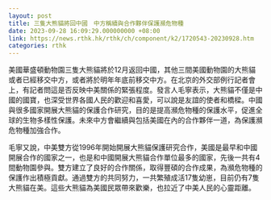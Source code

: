 ```yaml
---
layout: post
title: 三隻大熊貓將回中國　中方稱續與合作夥伴保護瀕危物種
date: 2023-09-28 16:09:29.000000000 +08:00
link: https://news.rthk.hk/rthk/ch/component/k2/1720543-20230928.htm
categories: rthk
---
```


美國華盛頓動物園三隻大熊貓將於12月返回中國，其他三間美國動物園的大熊貓或者已經移交中方，或者將於明年年底前移交中方。在北京的外交部例行記者會上，有記者問這是否反映中美關係的緊張程度。發言人毛寧表示，大熊貓不僅是中國的國寶，也深受世界各國人民的歡迎和喜愛，可以說是友誼的使者和橋樑。中國與很多國家開展大熊貓的保護合作研究，目的是提高瀕危物種的保護水平，促進全球的生物多樣性保護。未來中方會繼續與包括美國在內的合作夥伴一道，為保護瀕危物種加強合作。

毛寧又說，中美雙方從1996年開始開展大熊貓保護研究合作，美國是最早和中國開展合作的國家之一，也是和中國開展大熊貓合作單位最多的國家，先後一共有4間動物園參與。雙方建立了良好的合作關係，取得豐碩的合作成果，為瀕危物種的保護作出積極貢獻。通過雙方的共同努力，一共繁殖成活17隻幼崽，目前仍有7隻大熊貓在美。這些大熊貓為美國民眾帶來歡樂，也拉近了中美人民的心靈距離。
